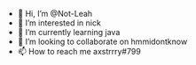 - 👋 Hi, I’m @Not-Leah
- 👀 I’m interested in nick
- 🌱 I’m currently learning java
- 💞️ I’m looking to collaborate on hmmidontknow
- 📫 How to reach me axstrrry#799

<!---
Not-Leah/Not-Leah is a ✨ special ✨ repository because its `README.md` (this file) appears on your GitHub profile.
You can click the Preview link to take a look at your changes.
--->
